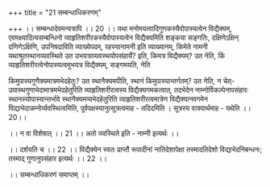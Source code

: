 +++
title = "21 सम्बन्धाधिकरणम्"

+++
।। सम्बन्धादेवमन्यत्रापि ।। 20 ।। यथा मनोमयत्वादिगुणकस्यैवोपास्यत्वेन विद्यैक्यम्, एवमक्ष्यादित्यसम्बन्धिनो व्याहृतिशरीरकस्यैवोपास्यत्वेन विद्यैक्यमिति शङ्कया सङ्गतिः, दक्षिणेऽक्षिन् दणिणेऽक्षिणि, उपनिषदाविति व्याख्येपदम्, रहस्यानामनी इति व्याख्यानम्, किमेते नामनी यथाश्रुतस्थानव्यवस्थिते उत उभयत्राव्यवस्थयोपसंहार्ये? इति, किमत्र विद्यैक्यम्? उत नेति, किं व्याहृतिशरीरत्वेनोपास्यत्वमुभयत्र विद्यैक्यम्, सङ्गमयति, नेति

किमुपास्यगुणैक्यमात्रमभेदहेतुः? उत स्थानैक्यमपीति, स्थानं किमुपास्यान्तर्गतम्? उत नेति, न चेत्- उपास्थगुणाभेदामात्रमभेदहेतुरिति व्याहृतिशरीरत्वस्य विद्यैक्यगमकत्वात्, तदभेदेन नाम्नोर्विकल्पेनापसंहारः स्थानस्योपास्यान्तर्भावे स्थानैक्यमप्यभेदहेतुरिति व्याहृतिशरीरत्वमात्रेण विद्यैक्यानवगमेन विद्याभेदान्नम्नोर्व्यवस्थित्वमिति, पूर्वपक्षस्यानुत्सूत्रत्वमाह - तदिदमिति । सूत्रस्य वाक्यार्थमाह - यथेति ।।20।।

।। न वा विशेषात् ।। 21 ।। अतो व्य्वस्थिते इति - नाम्नी इत्यर्थः ।।

।। दर्शयति च ।। 22 ।। विद्यैक्येन स्वतः प्राप्तौ रूपादीनां नातिदेशापेक्षा तस्मादतिदेशो विद्याभेदनिबन्धनः; तस्माद् गुणानुपसंहार इत्यर्थः ।। 22 ।।

।। सम्बन्धाधिकरणं समाप्तम् ।।

